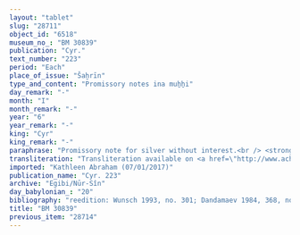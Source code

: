```yaml
---
layout: "tablet"
slug: "28711"
object_id: "6518"
museum_no_: "BM 30839"
publication: "Cyr."
text_number: "223"
period: "Each"
place_of_issue: "Šaḫrīn"
type_and_content: "Promissory notes ina muẖẖi"
day_remark: "-"
month: "I"
month_remark: "-"
year: "6"
year_remark: "-"
king: "Cyr"
king_remark: "-"
paraphrase: "Promissory note for silver without interest.<br /> <strong>B</strong> owes 1 mina and 4 shekels of silver to <strong>A</strong>, to be paid without interest in Simān (III).<br /> In addition, there is an earlier claim (by the same creditor) (<em>ra&scaron;&ucirc;tu</em>); and there are also accounts that he booked with <strong>C</strong> and <strong>D</strong> (<em>itti na&scaron;&ucirc;</em>) and that still need to be settled (<em>rēhet nikkassi</em>) but for which there are no written records (<em>&scaron;a lā u&#39;iltu</em>). Names of 2 witnesses and the scribe: &Scaron;umāya/&Scaron;ulāya//Itinnu.<br /> <br /> <strong>A</strong> = Iddin-Marduk/Iqī&scaron;āya//Nūr-S&icirc;n; <strong>B</strong> = &Scaron;umu-iddin/Marduk-&scaron;arrani//&Scaron;allala; <strong>C</strong> = Bēl-ibni; <strong>D</strong> = Nergal-rēṣūa&nbsp;"
transliteration: "Transliteration available on <a href=\"http://www.achemenet.com/fr/item/?/sources-textuelles/textes-par-langues-et-ecritures/babylonien/archives-egibi/1670181\" target=\"_blank\">Achemenet</a>"
imported: "Kathleen Abraham (07/01/2017)"
publication_name: "Cyr. 223"
archive: "Egibi/Nūr-Sîn"
day_babylonian_: "20"
bibliography: "reedition: Wunsch 1993, no. 301; Dandamaev 1984, 368, no. 56; Shiff 1987, no. 203."
title: "BM 30839"
previous_item: "28714"
---
```

